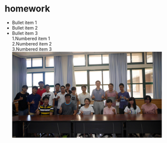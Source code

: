 # homework
   * Bullet item 1  
   * Bullet item 2  
   * Bullet item 3  
   1.Numbered item 1  
   2.Numbered item 2  
   3.Numbered item 3  
![pic](https://github.com/Leo19961220/homework/blob/master/3321.jpg?raw=true)
